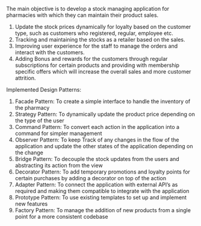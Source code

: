 The main objective is to develop a stock managing application for pharmacies with  which they can maintain their product sales.

1) Update the stock prices dynamically for loyalty based on the customer type, such as customers who registered, regular, employee etc.
2) Tracking and maintaining the stocks as a retailer based on the sales. 
3) Improving user experience for the staff to manage the orders and interact with the customers.
4) Adding Bonus and rewards for the customers through regular subscriptions for certain products and providing with membership specific offers which will increase the overall sales and more customer attrition.

Implemented Design Patterns:
1) Facade Pattern: To create a simple interface to handle the inventory of the pharmacy
2) Strategy Pattern: To dynamically update the product price depending on the type of the user
3) Command Pattern: To convert each action in the application into a command for simpler management
4) Observer Pattern: To keep Track of any changes in the flow of the application and update the other states of the application depending on the change
5) Bridge Pattern: To decouple the stock updates from the users and abstracting its action from the view
6) Decorator Pattern:  To add temporary promotions and loyalty points for certain purchases by adding a decorator on top of the action
7) Adapter Pattern: To connect the application with external API’s as required and making them compatible to integrate with the application
8) Prototype Pattern: To use existing templates to set up and implement new features
9) Factory Pattern: To manage the addition of new products from a single point for a more consistent codebase
